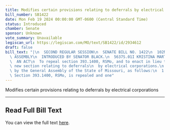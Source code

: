 ```yaml
---
title: Modifies certain provisions relating to deferrals by electrical corporations
bill_number: SB1422
date: Mon Feb 19 2024 00:00:00 GMT-0600 (Central Standard Time)
status: Introduced
chamber: Senate
sponsor: Unknown
vote_summary: Unavailable
legiscan_url: https://legiscan.com/MO/text/SB1422/id/2934612
draft: false
bill_text: "|\n  SECOND REGULAR SESSION\n  SENATE BILL NO. 1422\n  102ND GENERA L\
  \ ASSEMBLY\n  INTRODUCED BY SENATOR BLACK.\n  5637S.01I KRISTINA MARTIN, Secretary\n\
  \  AN ACT\n  To repeal section 393.1400, RSMo, and to enact in lieu thereof one\
  \ new section relating to deferrals\n  by electrical corporations.\n  Be it enacted\
  \ by the General Assembly of the State of Missouri, as follows:\n  1 Section A.\
  \ Section 393.1400, RSMo, is repealed and one"
---
```

Modifies certain provisions relating to deferrals by electrical corporations

---

## Read Full Bill Text

You can view the full text [here](https://legiscan.com/MO/text/SB1422/id/2934612).
